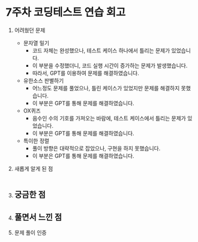 # 7주차 코딩테스트 연습 회고

1. 어려웠던 문제
    - 문자열 밀기
      - 코드 자체는 완성했으나, 테스트 케이스 하나에서 틀리는 문제가 있었습니다.
      - 이 부분을 수정했더니, 코드 실행 시간이 증가하는 문제가 발생했습니다.
      - 따라서, GPT를 이용하여 문제를 해결하였습니다.
    - 유한소스 판별하기
      - 어느정도 문제를 풀었으나, 틀린 케이스가 있었지만 문제를 해결하지 못했습니다.
      - 이 부분은 GPT를 통해 문제를 해결하였습니다.
    - OX퀴즈
      - 음수인 수의 기호를 가져오는 바람에, 테스트 케이스에서 틀리는 문제가 있었습니다.
      - 이 부분은 GPT를 통해 문제를 해결하였습니다.
    - 특이한 정렬
      - 풀이 방향은 대략적으로 잡았으나, 구현을 하지 못했습니다.
      - 이 부분은 GPT를 통해 문제를 해결하였습니다.
2. 새롭게 알게 된 점
    
    ```jsx

    ```
    
3. 궁금한 점
    - 
4. 풀면서 느낀 점
    - 
5. 문제 풀이 인증